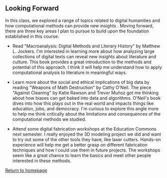 ‎ ‎ ‎ ‎ ‎ ‎ ‎ ‎ ‎ ‎
## Looking Forward 
In this class, we explored a range of topics related to digital humanities and how computational methods can provide new insights . Moving forward, there are three key areas I plan to pursue to build upon the foundation established in this course:
* Read "Macroanalysis: Digital Methods and Literary History" by Matthew L. Jockers. I'm interested in learning more about how analyzing large collections of digital texts can reveal new insights about literature and culture. This book provides a great introduction to the methods and potential of this approach. I think it will help me understand how to apply computational analysis to literature in meaningful ways.
  
* Learn more about the social and ethical implications of big data by reading "Weapons of Math Destruction" by Cathy O'Neil. The piece "Against Cleaning" by Katie Rawson and Trevor Muñoz got me thinking about how biases can get baked into data and algorithms. O'Neil's book dives into how this plays out in the real world and impacts things like education, jobs, and democracy. I'm curious to explore this angle more to help me think critically about the limitations and consequences of the computational methods we studied.
  
* Attend some digital fabrication workshops at the Education Commons next semester. I really enjoyed the 3D modeling project we did and want to try out some of the other tools they have, like laser cutters. Hands-on experience will help me get a better grasp on different fabrication techniques and how I could use them in future projects. The workshops seem like a great chance to learn the basics and meet other people interested in these methods.

[Return to homepage](README.md)

